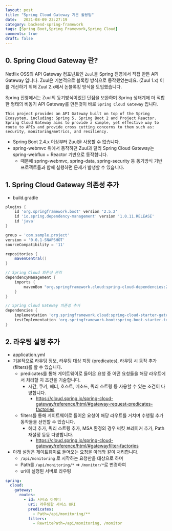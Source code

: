 ```yaml
---
layout: post
title: "Spring Cloud Gateway 기본 활용법"
date:   2021-08-09 23:27:19
category: backend-spring-framework
tags: [Spring Boot,Spring Framework,Spring Cloud]
comments: true
draft: false
---
```


## 0. Spring Cloud Gateway 란?
Netflix OSS의 API Gateway 컴포넌트인 `Zuul`을 Spring 진영에서 직접 만든 API Gateway 입니다.
Zuul은 기본적으로 블록킹 방식으로 동작했었는데요. (Zuul 1.x) 이를 개선하기 위해 Zuul 2.x에서 논블록킹 방식을 도입했습니다.

Spring 진영에서는 Zuul의 동기방식이었던 단점을 보완하며 Spring 생태계에 더 적합한 형태의 비동기 API Gateway를 만든것이 바로 `Spring Cloud Gateway` 입니다.

```
This project provides an API Gateway built on top of the Spring Ecosystem, including: Spring 5, Spring Boot 2 and Project Reactor. Spring Cloud Gateway aims to provide a simple, yet effective way to route to APIs and provide cross cutting concerns to them such as: security, monitoring/metrics, and resiliency.
```

- Spring Boot 2.4.x 이상부터 Zuul을 사용할 수 없습니다.
- spring-webmvc 위에서 동작하던 Zuul과 달리 Spring Cloud Gateway는 spring-webflux + Reactor 기반으로 동작합니다.
  - 때문에 spring-webmvc, spring-data, spring-security 등 동기방식 기반 프로젝트들과 함께 실행하면 문제가 발생할 수 있습니다.

## 1. Spring Cloud Gateway 의존성 추가
- build.gradle
```groovy
plugins {
	id 'org.springframework.boot' version '2.5.2'
	id 'io.spring.dependency-management' version '1.0.11.RELEASE'
	id 'java'
}

group = 'com.sample.project'
version = '0.0.1-SNAPSHOT'
sourceCompatibility = '11'

repositories {
	mavenCentral()
}

// Spring Cloud 의존성 관리 
dependencyManagement {
	imports {
		mavenBom "org.springframework.cloud:spring-cloud-dependencies:2020.0.3"
	}
}

// Spring Cloud Gateway 의존성 추가
dependencies {
	implementation 'org.springframework.cloud:spring-cloud-starter-gateway' 
	testImplementation 'org.springframework.boot:spring-boot-starter-test'
}
```

## 2. 라우팅 설정 추가
- application.yml
- 기본적으로 라우팅 정보, 라우팅 대상 지정 (predicates), 라우팅 시 동작 추가 (filters)를 할 수 있습니다.
    - predicates를 통해 게이트웨이로 들어온 요청 중 어떤 요청들을 해당 라우트에서 처리할 지 조건을 기술합니다.
        - 시간, 쿠키, 헤더, 호스트,  메소드, 쿼리 스트링 등 사용할 수 있는 조건이 다양합니다.
            - https://cloud.spring.io/spring-cloud-gateway/reference/html/#gateway-request-predicates-factories
    - filters를 통해 게이트웨이로 들어온 요청이 해당 라우트를 거치며 수행될 추가 동작들을 선언할 수 있습니다.
        - 헤더 추가, 쿼리 스트링 추가, MSA 환경의 경우 써킷 브레이커 추가, Path 재설정 등등 다양합니다.
            - https://cloud.spring.io/spring-cloud-gateway/reference/html/#gatewayfilter-factories
- 아래 설정은 게이트웨이로 들어오는 요청을 아래와 같이 처리합니다.
    - `/api/monitoring` 로 시작하는 요청만을 대상으로 하며
    - Path를 `/api/monitoring/*` => `/monitor/*`로 변경하여
    - uri에 설정된 서버로 라우팅

```yml
spring:
  cloud:
    gateway:
      routes:
        - id: 서비스 아이디
          uri: 라우팅할 서비스 URI
          predicates:
            - Path=/api/monitoring/**
          filters:
            - RewritePath=/api/monitoring, /monitor
```